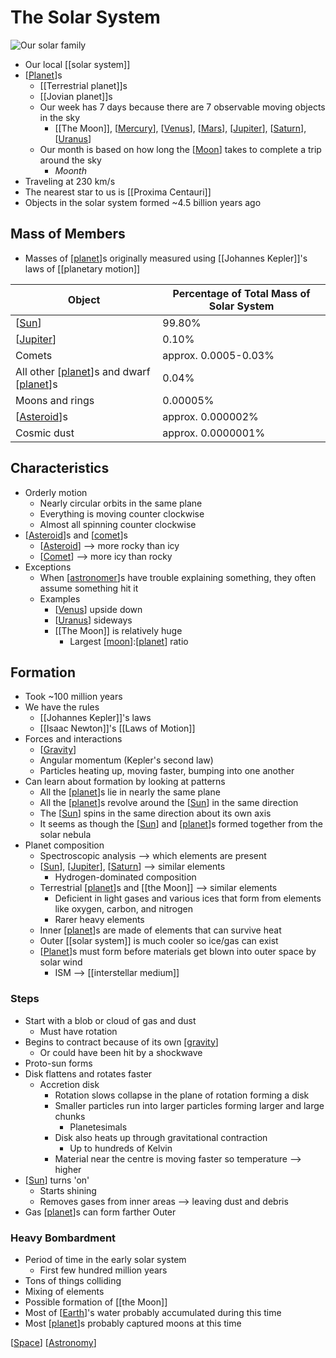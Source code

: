 # The Solar System

![Our solar family](/assets/second-brain/2020-09-06-21-10-47.png)

- Our local [[solar system]]
- [[Planet]]s
  - [[Terrestrial planet]]s
  - [[Jovian planet]]s
  - Our week has 7 days because there are 7 observable moving objects in the sky
    - [[The Moon]], [[Mercury]], [[Venus]], [[Mars]], [[Jupiter]], [[Saturn]], [[Uranus]]
  - Our month is based on how long the [[Moon]] takes to complete a trip around the sky
    - *Moonth*
- Traveling at 230 km/s
- The nearest star to us is [[Proxima Centauri]]
- Objects in the solar system formed ~4.5 billion years ago

## Mass of Members

- Masses of [[planet]]s originally measured using [[Johannes Kepler]]'s laws of [[planetary motion]]

| Object                                      | Percentage of Total Mass of Solar System |
| ------------------------------------------- | ---------------------------------------- |
| [[Sun]]                                     | 99.80%                                   |
| [[Jupiter]]                                 | 0.10%                                    |
| Comets                                      | approx. 0.0005-0.03%                     |
| All other [[planet]]s and dwarf [[planet]]s | 0.04%                                    |
| Moons and rings                             | 0.00005%                                 |
| [[Asteroid]]s                               | approx. 0.000002%                        |
| Cosmic dust                                 | approx. 0.0000001%                       |

## Characteristics

- Orderly motion
  - Nearly circular orbits in the same plane
  - Everything is moving counter clockwise
  - Almost all spinning counter clockwise
- [[Asteroid]]s and [[comet]]s
  - [[Asteroid]] --> more rocky than icy
  - [[Comet]] --> more icy than rocky
- Exceptions
  - When [[astronomer]]s have trouble explaining something, they often assume something hit it
  - Examples
    - [[Venus]] upside down
    - [[Uranus]] sideways
    - [[The Moon]] is relatively huge
      - Largest [[moon]]:[[planet]] ratio

## Formation

- Took ~100 million years
- We have the rules
  - [[Johannes Kepler]]'s laws
  - [[Isaac Newton]]'s [[Laws of Motion]]
- Forces and interactions
  - [[Gravity]]
  - Angular momentum (Kepler's second law)
  - Particles heating up, moving faster, bumping into one another
- Can learn about formation by looking at patterns
  - All the [[planet]]s lie in nearly the same plane
  - All the [[planet]]s revolve around the [[Sun]] in the same direction
  - The [[Sun]] spins in the same direction about its own axis
  - It seems as though the [[Sun]] and [[planet]]s formed together from the solar nebula
- Planet composition
  - Spectroscopic analysis --> which elements are present
  - [[Sun]], [[Jupiter]], [[Saturn]] --> similar elements
    - Hydrogen-dominated composition
  - Terrestrial [[planet]]s and [[the Moon]] --> similar elements
    - Deficient in light gases and various ices that form from elements like oxygen, carbon, and nitrogen
    - Rarer heavy elements
  - Inner [[planet]]s are made of elements that can survive heat
  - Outer [[solar system]] is much cooler so ice/gas can exist
  - [[Planet]]s must form before materials get blown into outer space by solar wind
    - ISM --> [[interstellar medium]]

### Steps

- Start with a blob or cloud of gas and dust
  - Must have rotation
- Begins to contract because of its own [[gravity]]
  - Or could have been hit by a shockwave
- Proto-sun forms
- Disk flattens and rotates faster
  - Accretion disk
    - Rotation slows collapse in the plane of rotation forming a disk
    - Smaller particles run into larger particles forming larger and large chunks
      - Planetesimals
    - Disk also heats up through gravitational contraction
      - Up to hundreds of Kelvin
    - Material near the centre is moving faster so temperature --> higher
- [[Sun]] turns 'on'
  - Starts shining
  - Removes gases from inner areas --> leaving dust and debris
- Gas [[planet]]s can form farther Outer

### Heavy Bombardment

- Period of time in the early solar system
  - First few hundred million years
- Tons of things colliding
- Mixing of elements
- Possible formation of [[the Moon]]
- Most of [[Earth]]'s water probably accumulated during this time
- Most [[planet]]s probably captured moons at this time

[[Space]] [[Astronomy]]

[//begin]: # "Autogenerated link references for markdown compatibility"
[solar-system]: solar-system "Solar System"
[planet]: planet "Planet"
[terrestrial-planet]: terrestrial-planet "Terrestrial Planet"
[jovian-planet]: jovian-planet "Jovian Planet"
[the-moon]: the-moon "The Moon"
[mercury]: mercury "Mercury ☿"
[venus]: venus "Venus ♀"
[mars]: mars "Mars ♂"
[jupiter]: jupiter "Jupiter ♃"
[saturn]: saturn "Saturn ♄"
[uranus]: uranus "Uranus ⛢"
[moon]: moon "Moon"
[proxima-centauri]: proxima-centauri "Proxima Centauri"
[johannes-kepler]: johannes-kepler "Johannes Kepler"
[planetary-motion]: planetary-motion "Planetary Motion"
[sun]: sun "Sun"
[asteroid]: asteroid "Asteroid"
[comet]: comet "Comet"
[astronomer]: astronomer "Astronomer"
[isaac-newton]: isaac-newton "Isaac Newton"
[laws-of-motion]: laws-of-motion "Laws of Motion"
[gravity]: gravity "Gravity"
[earth]: earth "Earth 🜨"
[space]: space "Space"
[astronomy]: astronomy "Astronomy"
[//end]: # "Autogenerated link references"
